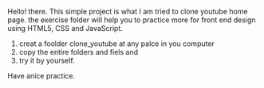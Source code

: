 Hello! there. This simple project is what I am tried to clone youtube home page. the exercise folder will help you to practice more for front end design using HTML5, CSS and JavaScript. 
1. creat a foolder clone_youtube at any palce in you computer
2. copy the entire folders and fiels and
3. try it by yourself. 

Have  anice practice.
